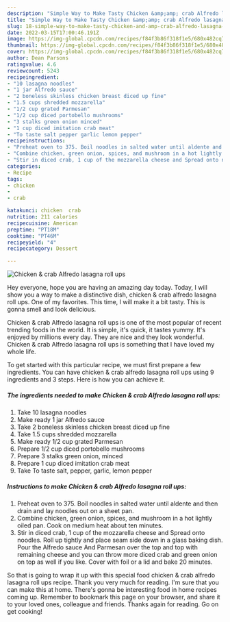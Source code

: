 ```yaml
---
description: "Simple Way to Make Tasty Chicken &amp;amp; crab Alfredo lasagna roll ups"
title: "Simple Way to Make Tasty Chicken &amp;amp; crab Alfredo lasagna roll ups"
slug: 18-simple-way-to-make-tasty-chicken-and-amp-crab-alfredo-lasagna-roll-ups
date: 2022-03-15T17:00:46.191Z
image: https://img-global.cpcdn.com/recipes/f84f3b86f318f1e5/680x482cq70/chicken-crab-alfredo-lasagna-roll-ups-recipe-main-photo.jpg
thumbnail: https://img-global.cpcdn.com/recipes/f84f3b86f318f1e5/680x482cq70/chicken-crab-alfredo-lasagna-roll-ups-recipe-main-photo.jpg
cover: https://img-global.cpcdn.com/recipes/f84f3b86f318f1e5/680x482cq70/chicken-crab-alfredo-lasagna-roll-ups-recipe-main-photo.jpg
author: Dean Parsons
ratingvalue: 4.6
reviewcount: 5243
recipeingredient:
- "10 lasagna noodles"
- "1 jar Alfredo sauce"
- "2 boneless skinless chicken breast diced up fine"
- "1.5 cups shredded mozzarella"
- "1/2 cup grated Parmesan"
- "1/2 cup diced portobello mushrooms"
- "3 stalks green onion minced"
- "1 cup diced imitation crab meat"
- "To taste salt pepper garlic lemon pepper"
recipeinstructions:
- "Preheat oven to 375. Boil noodles in salted water until aldente and then drain and lay noodles out on a sheet pan."
- "Combine chicken, green onion, spices, and mushroom in a hot lightly oiled pan. Cook on medium heat about ten minutes."
- "Stir in diced crab, 1 cup of the mozzarella cheese and Spread onto noodles. Roll up tightly and place seam side down in a glass baking dish. Pour the Alfredo sauce And Parmesan over the top and top with remaining cheese and you can throw more diced crab and green onion on top as well if you like. Cover with foil or a lid and bake 20 minutes."
categories:
- Recipe
tags:
- chicken
- 
- crab

katakunci: chicken  crab 
nutrition: 211 calories
recipecuisine: American
preptime: "PT18M"
cooktime: "PT46M"
recipeyield: "4"
recipecategory: Dessert

---
```



![Chicken &amp; crab Alfredo lasagna roll ups](https://img-global.cpcdn.com/recipes/f84f3b86f318f1e5/680x482cq70/chicken-crab-alfredo-lasagna-roll-ups-recipe-main-photo.jpg)

Hey everyone, hope you are having an amazing day today. Today, I will show you a way to make a distinctive dish, chicken &amp; crab alfredo lasagna roll ups. One of my favorites. This time, I will make it a bit tasty. This is gonna smell and look delicious.



Chicken &amp; crab Alfredo lasagna roll ups is one of the most popular of recent trending foods in the world. It is simple, it's quick, it tastes yummy. It's enjoyed by millions every day. They are nice and they look wonderful. Chicken &amp; crab Alfredo lasagna roll ups is something that I have loved my whole life.


To get started with this particular recipe, we must first prepare a few ingredients. You can have chicken &amp; crab alfredo lasagna roll ups using 9 ingredients and 3 steps. Here is how you can achieve it.

<!--inarticleads1-->

##### The ingredients needed to make Chicken &amp; crab Alfredo lasagna roll ups:

1. Take 10 lasagna noodles
1. Make ready 1 jar Alfredo sauce
1. Take 2 boneless skinless chicken breast diced up fine
1. Take 1.5 cups shredded mozzarella
1. Make ready 1/2 cup grated Parmesan
1. Prepare 1/2 cup diced portobello mushrooms
1. Prepare 3 stalks green onion, minced
1. Prepare 1 cup diced imitation crab meat
1. Take To taste salt, pepper, garlic, lemon pepper




<!--inarticleads2-->

##### Instructions to make Chicken &amp; crab Alfredo lasagna roll ups:

1. Preheat oven to 375. Boil noodles in salted water until aldente and then drain and lay noodles out on a sheet pan.
1. Combine chicken, green onion, spices, and mushroom in a hot lightly oiled pan. Cook on medium heat about ten minutes.
1. Stir in diced crab, 1 cup of the mozzarella cheese and Spread onto noodles. Roll up tightly and place seam side down in a glass baking dish. Pour the Alfredo sauce And Parmesan over the top and top with remaining cheese and you can throw more diced crab and green onion on top as well if you like. Cover with foil or a lid and bake 20 minutes.




So that is going to wrap it up with this special food chicken &amp; crab alfredo lasagna roll ups recipe. Thank you very much for reading. I'm sure that you can make this at home. There's gonna be interesting food in home recipes coming up. Remember to bookmark this page on your browser, and share it to your loved ones, colleague and friends. Thanks again for reading. Go on get cooking!
